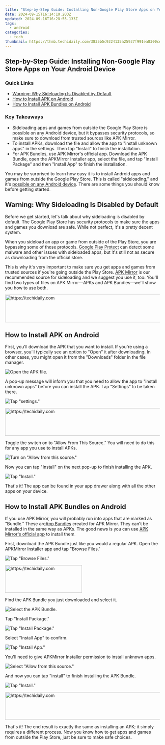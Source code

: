 ```yaml
---
title: "Step-by-Step Guide: Installing Non-Google Play Store Apps on Your Android Device"
date: 2024-09-15T16:14:10.203Z
updated: 2024-09-16T16:28:55.133Z
tags:
  - android
categories:
  - tech
thumbnail: https://thmb.techidaily.com/3835b5c9324135a25937f991ea8300cd53ce37fdc5e5b097c62f4e9811a94741.jpg
---
```


## Step-by-Step Guide: Installing Non-Google Play Store Apps on Your Android Device

### Quick Links

* [Warning: Why Sideloading Is Disabled by Default](https://howto.techidaily.com/strategies-for-apps-that-wont-download-from-play-store-on-google-pixel-8-pro-drfone-by-drfone-fix-android-problems-fix-android-problems/)
* [How to Install APK on Android](https://tiktok-clips.techidaily.com/new-2024-approved-premier-tiktok-editing-apps-for-windows-users/)
* [How to Install APK Bundles on Android](https://extra-hints.techidaily.com/updated-capturing-magic-in-microphones-iphoneipad-tactics-for-superior-recordings/)

### Key Takeaways

* Sideloading apps and games from outside the Google Play Store is possible on any Android device, but it bypasses security protocols, so make sure to download from trusted sources like APK Mirror.
* To install APKs, download the file and allow the app to "install unknown apps" in the settings. Then tap "Install" to finish the installation.
* For APK Bundles, use APK Mirror's official app. Download the APK Bundle, open the APKMirror Installer app, select the file, and tap "Install Package" and then "Install App" to finish the installation.

 You may be surprised to learn how easy it is to install Android apps and games from outside the Google Play Store. This is called "sideloading," and it's [possible on any Android device](https://pokemon-go-android.techidaily.com/in-2024-unova-stone-pokemon-go-evolution-list-and-how-catch-them-for-realme-11-pro-drfone-by-drfone-virtual-android/). There are some things you should know before getting started.

##  Warning: Why Sideloading Is Disabled by Default

 Before we get started, let's talk about why sideloading is disabled by default. The Google Play Store has security protocols to make sure the apps and games you download are safe. While not perfect, it's a pretty decent system.

 When you sideload an app or game from outside of the Play Store, you are bypassing some of those protocols. [Google Play Protect](https://youtube-zero.techidaily.com/king-video-dominance-hashtag-hacks-exposed-for-2024/) can detect some malware and other issues with sideloaded apps, but it's still not as secure as downloading from the official store.

 This is why it's very important to make sure you get apps and games from trusted sources if you're going outside the Play Store. [APK Mirror](http://apkmirror.com) is our recommended source for sideloading and we suggest you use it, too. You'll find two types of files on APK Mirror—APKs and APK Bundles—we'll show you how to use both.

<!-- affiliate ads begin -->
<a href="https://ephamedtechinc.pxf.io/c/5597632/2136625/26400" target="_top" id="2136625">
  <img src="//a.impactradius-go.com/display-ad/26400-2136625" border="0" alt="https://techidaily.com" width="728" height="90"/>
</a>
<img height="0" width="0" src="https://ephamedtechinc.pxf.io/i/5597632/2136625/26400" style="position:absolute;visibility:hidden;" border="0" />
<!-- affiliate ads end -->

##  How to Install APK on Android

 First, you'll download the APK that you want to install. If you're using a browser, you'll typically see an option to "Open" it after downloading. In other cases, you might open it from the "Downloads" folder in the file manager.

![Open the APK file.](https://static1.howtogeekimages.com/wordpress/wp-content/uploads/2023/11/2022-01-28_14-44-24.png) 

 A pop-up message will inform you that you need to allow the app to "install unknown apps" before you can install the APK. Tap "Settings" to be taken there.

![Tap "settings."](https://static1.howtogeekimages.com/wordpress/wp-content/uploads/2023/11/2022-01-28_14-47-18.png) 

<!-- affiliate ads begin -->
<a href="https://unicoeye.pxf.io/c/5597632/2134230/18498" target="_top" id="2134230">
  <img src="//a.impactradius-go.com/display-ad/18498-2134230" border="0" alt="https://techidaily.com" width="728" height="90"/>
</a>
<img height="0" width="0" src="https://unicoeye.pxf.io/i/5597632/2134230/18498" style="position:absolute;visibility:hidden;" border="0" />
<!-- affiliate ads end -->

 Toggle the switch on to "Allow From This Source." You will need to do this for any app you use to install APKs.

![Turn on "Allow from this source."](https://static1.howtogeekimages.com/wordpress/wp-content/uploads/2023/11/2022-01-28_14-48-01.png) 

 Now you can tap "Install" on the next pop-up to finish installing the APK.

![Tap "Install."](https://static1.howtogeekimages.com/wordpress/wp-content/uploads/2023/11/2022-01-28_14-48-31.png) 

 That's it! The app can be found in your app drawer along with all the other apps on your device.

##  How to Install APK Bundles on Android

 If you use APK Mirror, you will probably run into apps that are marked as "Bundle." These are[App Bundles](https://tiktok-clips.techidaily.com/updated-the-artisans-guide-to-tiktok-captions-top-5-craftsmanship-strategies-for-2024/) created for APK Mirror. They can't be installed in the same way as APKs. The good news is you can use [APK Mirror's official app](https://www.anrdoezrs.net/links/3607085/type/dlg/sid/UUhtgUeUpU216660/https://play.google.com/store/apps/details?id=com.apkmirror.helper.prod&hl=en%5FUS&gl=US) to install them.

 First, download the APK Bundle just like you would a regular APK. Open the APKMirror Installer app and tap "Browse Files."

![Tap "Browse Files."](https://static1.howtogeekimages.com/wordpress/wp-content/uploads/2023/11/2022-01-28_14-58-28.png) 

<!-- affiliate ads begin -->
<a href="https://aligracehair.sjv.io/c/5597632/2115930/19272" target="_top" id="2115930">
  <img src="//a.impactradius-go.com/display-ad/19272-2115930" border="0" alt="https://techidaily.com" width="250" height="90"/>
</a>
<img height="0" width="0" src="https://aligracehair.sjv.io/i/5597632/2115930/19272" style="position:absolute;visibility:hidden;" border="0" />
<!-- affiliate ads end -->

 Find the APK Bundle you just downloaded and select it.

![Select the APK Bundle.](https://static1.howtogeekimages.com/wordpress/wp-content/uploads/2023/11/2022-01-28_14-59-22.png) 

 Tap "Install Package."

![Tap "Install Package."](https://static1.howtogeekimages.com/wordpress/wp-content/uploads/2023/11/2022-01-28_14-59-48.png) 

 Select "Install App" to confirm.

![Tap "Install App."](https://static1.howtogeekimages.com/wordpress/wp-content/uploads/2023/11/2022-01-28_15-02-04.png) 

 You'll need to give APKMirror Installer permission to install unknown apps.

![Select "Allow from this source."](https://static1.howtogeekimages.com/wordpress/wp-content/uploads/2023/11/2022-01-28_15-03-12.png) 

 And now you can tap "Install" to finish installing the APK Bundle.

![Tap "Install."](https://static1.howtogeekimages.com/wordpress/wp-content/uploads/2023/11/2022-01-28_14-48-31.png) 

<!-- affiliate ads begin -->
<a href="https://appsumo.8odi.net/c/5597632/2130887/7443" target="_top" id="2130887">
  <img src="//a.impactradius-go.com/display-ad/7443-2130887" border="0" alt="https://techidaily.com" width="728" height="90"/>
</a>
<img height="0" width="0" src="https://appsumo.8odi.net/i/5597632/2130887/7443" style="position:absolute;visibility:hidden;" border="0" />
<!-- affiliate ads end -->

 That's it! The end result is exactly the same as installing an APK; it simply requires a different process. Now you know how to get apps and games from outside the Play Store, just be sure to make safe choices.

<ins class="adsbygoogle"
     style="display:block"
     data-ad-format="autorelaxed"
     data-ad-client="ca-pub-7571918770474297"
     data-ad-slot="1223367746"></ins>

<ins class="adsbygoogle"
     style="display:block"
     data-ad-client="ca-pub-7571918770474297"
     data-ad-slot="8358498916"
     data-ad-format="auto"
     data-full-width-responsive="true"></ins>



